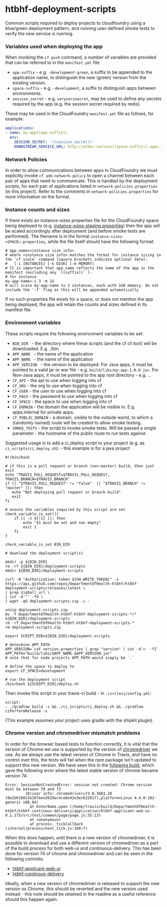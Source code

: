 # htbhf-deployment-scripts

Common scripts required to deploy projects to cloudfoundry using a blue/green deployment pattern,
and running user-defined smoke tests to verify the new service is running.

### Variables used when deploying the app
When invoking the `cf push` command, a number of variables are provided that can be referred to in the `manifest.yml` file:

- `app-suffix` - e.g. `-development-green`, a suffix to be appended to the application name, to distinguish the new (green) version from the existing version.
- `space-suffix` - e.g. `-development`, a suffix to distinguish apps between environments.
- `session_secret` - e.g. `veryverysecret`, may be used to define any secrets required by the app (e.g. the session secret required by redis).

These may be used in the CloudFoundry `manifest.yml` file as follows, for example:
```.yaml
applications:
- name: my-app((app-suffix))
  env:
    SESSION_SECRET: '((session_secret))'
    DOWNSTREAM_SERVICE_URL: http://other-service((space-suffix)).apps.internal:8080
```

### Network Policies
In order to allow communications between apps in CloudFoundry we must explicitly invoke `cf add-network-policy` to open a channel between each pair of apps that need to communicate.
This is handled by the deployment scripts, for each pair of applications listed in `network-policies.properties` (in this project).
Refer to the comments in `network-policies.properties` for more information on the format.


### Instance counts and sizes
If there exists an instance-sizes properties file for the CloudFoundry space being deployed to 
(e.g. [instance-sizes-staging.properties](instance-sizes-staging.properties))
then the app will be scaled accordingly after deployment (and before smoke tests are performed).
The filename is in the format `instance-sizes-<SPACE>.properties`, while the file itself should have the following format:
```
# app_name=<instance size info>
# where <instance size info> matches the format for instance sizing in the `cf scale` command [square brackets indicate optional data]:
#   [-i INSTANCES] [-k DISK] [-m MEMORY]
# It is important that app_name reflects the name of the app in the manifest (excluding any `((suffix))` ).
# for instance
my-app-name=-i 3 -m 1G
# will scale my-app-name to 3 instances, each with 1GB memory. Do not include the '-f' flag as this will be appended automatically

```
If no such properties file exists for a space, or does not mention the app being deployed, the app will retain the counts and sizes defined in its manifest file.


### Environment variables
These scripts require the following environment variables to be set:

- `BIN_DIR ` - the directory where these scripts (and the cf cli tool) will be downloaded. E.g. ./bin.
- `APP_NAME ` - the name of the application
- `APP_NAME ` - the name of the application
- `APP_VERSION ` - the version to be deployed.
For Java apps, it must be pointed to a valid jar or war file - e.g. `build/libs/my-app-1.0.0.jar`.
For Non-Java apps, it must be pointed to the app root directory - e.g. `.`.
- `CF_API` - the api to use when logging into cf
- `CF_ORG` - the org to use when logging into cf
- `CF_USER` - the user to use when logging into cf
- `CF_PASS` - the password to use when logging into cf
- `CF_SPACE` - the space to use when logging into cf
- `CF_DOMAIN` - the domain the application will be visible in. E.g. apps.internal for private apps.
- `CF_PUBLIC_DOMAIN` - a domain, visible to the outside world, to which a (randomly named) route will be created to allow smoke testing. 
- `SMOKE_TESTS` - the script to invoke smoke tests. 
Will be passed a single parameter - the hostname of the public route to run tests against.


Suggested usage is to add a ci_deploy script to your project (e.g. as `ci_scripts/ci_deploy.sh`): - this example is for a java project
```
#!/bin/bash

# if this is a pull request or branch (non-master) build, then just exit
echo "TRAVIS_PULL_REQUEST=$TRAVIS_PULL_REQUEST, TRAVIS_BRANCH=$TRAVIS_BRANCH"
if [[ "$TRAVIS_PULL_REQUEST" != "false"  || "$TRAVIS_BRANCH" != "master" ]]; then
   echo "Not deploying pull request or branch build"
   exit
fi

# ensure the variables required by this script are set
check_variable_is_set(){
    if [[ -z ${!1} ]]; then
        echo "$1 must be set and non empty"
        exit 1
    fi
}

check_variable_is_set BIN_DIR

# download the deployment script(s)

mkdir -p ${BIN_DIR}
rm -rf ${BIN_DIR}/deployment-scripts
mkdir ${BIN_DIR}/deployment-scripts

curl -H "Authorization: token ${GH_WRITE_TOKEN}" -s https://api.github.com/repos/DepartmentOfHealth-htbhf/htbhf-deployment-scripts/releases/latest \
| grep zipball_url \
| cut -d'"' -f4 \
| wget -qO deployment-scripts.zip -i -

unzip deployment-scripts.zip
mv -f DepartmentOfHealth-htbhf-htbhf-deployment-scripts-*/* ${BIN_DIR}/deployment-scripts
rm -rf DepartmentOfHealth-htbhf-htbhf-deployment-scripts-*
rm deployment-scripts.zip

export SCRIPT_DIR=${BIN_DIR}/deployment-scripts

# determine APP_PATH
APP_VERSION=`cat version.properties | grep "version" | cut -d'=' -f2`
APP_PATH="build/libs/$APP_NAME-$APP_VERSION.jar"
# note that for node projects APP_PATH would simply be `.`

# define the space to deploy to
export CF_SPACE=development

# run the deployment script
/bin/bash ${SCRIPT_DIR}/deploy.sh
```
Then invoke this script in your travis-ci build - in `.circleci/config.yml`:
```
script:
- ./gradlew build -s && ./ci_scripts/ci_deploy.sh && ./gradlew ciPerformRelease -s
```
(This example assumes your project uses gradle with the shipkit plugin).

### Chrome version and chromedriver mismatch problems

In order for the browser based tests to function correctly, it is vital that the version of Chrome we use is supported by the version
of [chromedriver](https://www.npmjs.com/package/chromedriver) we use. As we always use the latest version of Chrome in Travis, and 
have no control over this, the tests will fail when the npm package isn't updated to support this new version. We have seen this in
the [following build](https://travis-ci.com/DepartmentOfHealth-htbhf/htbhf-continous-delivery/builds/109416943), which gave the following
error where the latest stable version of chrome became version 74:

```
Error: SessionNotCreatedError: session not created: Chrome version must be between 70 and 73
         (Driver info: chromedriver=73.0.3683.20 (8e2b610813e167eee3619ac4ce6e42e3ec622017),platform=Linux 4.4.0-101-generic x86_64)
           at EnterName.open (/home/travis/build/DepartmentOfHealth-htbhf/htbhf-continous-delivery/application/htbhf-applicant-web-ui-0.1.175/src/test/common/page/page.js:35:13)
           at <anonymous>
           at process._tickCallback (internal/process/next_tick.js:188:7)
```

When this does happen, until there is a new version of chromedriver, it is possible to download and use a different version
of chromedriver as a part of the build process for both web-ui and continuous-delivery. This has been done
for version 74 of chrome and chromedriver and can be seen in the following commits:

- [htbhf-applicant-web-ui](https://github.com/DepartmentOfHealth-htbhf/htbhf-applicant-web-ui/pull/221/files)
- [htbhf-continous-delivery](https://github.com/DepartmentOfHealth-htbhf/htbhf-continous-delivery/pull/68/files)

Ideally, when a new version of chromedriver is released to support the new version os Chrome, this should be reverted and the new
version used instead - this note should be retained in the readme as a useful reference should this happen again.

